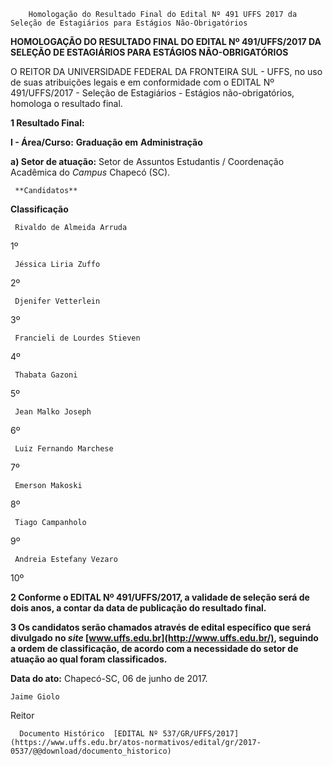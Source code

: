         Homologação do Resultado Final do Edital Nº 491 UFFS 2017 da Seleção de Estagiários para Estágios Não-Obrigatórios  

**HOMOLOGAÇÃO DO RESULTADO FINAL DO EDITAL Nº 491/UFFS/2017 DA SELEÇÃO DE ESTAGIÁRIOS PARA ESTÁGIOS NÃO-OBRIGATÓRIOS**

  

 O REITOR DA UNIVERSIDADE FEDERAL DA FRONTEIRA SUL - UFFS, no uso de suas atribuições legais e em conformidade com o EDITAL Nº 491/UFFS/2017 - Seleção de Estagiários - Estágios não-obrigatórios, homologa o resultado final.

  

 **1 Resultado Final:**

 **I - Área/Curso:** **Graduação em** **Administração**

 **a) Setor de atuação:** Setor de Assuntos Estudantis / Coordenação Acadêmica do *Campus* Chapecó (SC).

     **Candidatos**

   **Classificação**

     Rivaldo de Almeida Arruda

   1º 

     Jéssica Liria Zuffo

   2º 

     Djenifer Vetterlein

   3º 

     Francieli de Lourdes Stieven

   4º 

     Thabata Gazoni

   5º 

     Jean Malko Joseph

   6º 

     Luiz Fernando Marchese

   7º 

     Emerson Makoski

   8º 

     Tiago Campanholo

   9º 

     Andreia Estefany Vezaro

   10º 

      

 **2 Conforme o EDITAL Nº 491/UFFS/2017, a validade de seleção será de dois anos, a contar da data de publicação do resultado final.**

  **3 Os candidatos serão chamados através de edital específico que será divulgado no *site* [www.uffs.edu.br](http://www.uffs.edu.br/), seguindo a ordem de classificação, de acordo com a necessidade do setor de atuação ao qual foram classificados.**

   **Data do ato:** Chapecó-SC, 06 de junho de 2017.   
 

    Jaime Giolo   
 Reitor 

      Documento Histórico  [EDITAL Nº 537/GR/UFFS/2017](https://www.uffs.edu.br/atos-normativos/edital/gr/2017-0537/@@download/documento_historico)     
      